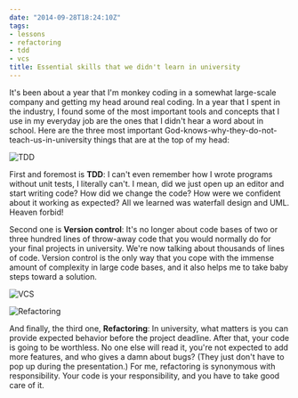 ```yaml
---
date: "2014-09-28T18:24:10Z"
tags:
- lessons
- refactoring
- tdd
- vcs
title: Essential skills that we didn't learn in university
---
```


It's been about a year that I'm monkey coding in a somewhat large-scale company and getting my head around real coding. In a year that I spent in the industry, I found some of the most important tools and concepts that I use in my everyday job are the ones that I didn't hear a word about in school. Here are the three most important God-knows-why-they-do-not-teach-us-in-university things that are at the top of my head:

![TDD](/wp-content/uploads/2014/09/tdd2.jpg)

First and foremost is **TDD**: I can't even remember how I wrote programs without unit tests, I literally can't. I mean, did we just open up an editor and start writing code? How did we change the code? How were we confident about it working as expected? All we learned was waterfall design and UML. Heaven forbid!

Second one is **Version control**: It's no longer about code bases of two or three hundred lines of throw-away code that you would normally do for your final projects in university. We're now talking about thousands of lines of code. Version control is the only way that you cope with the immense amount of complexity in large code bases, and it also helps me to take baby steps toward a solution.

![VCS](/wp-content/uploads/2014/09/vcs1.jpg?w=300)

![Refactoring](/wp-content/uploads/2014/09/refactoring.jpg?w=234)

And finally, the third one, **Refactoring**: In university, what matters is you can provide expected behavior before the project deadline. After that, your code is going to be worthless. No one else will read it, you're not expected to add more features, and who gives a damn about bugs? (They just don't have to pop up during the presentation.) For me, refactoring is synonymous with responsibility. Your code is your responsibility, and you have to take good care of it.